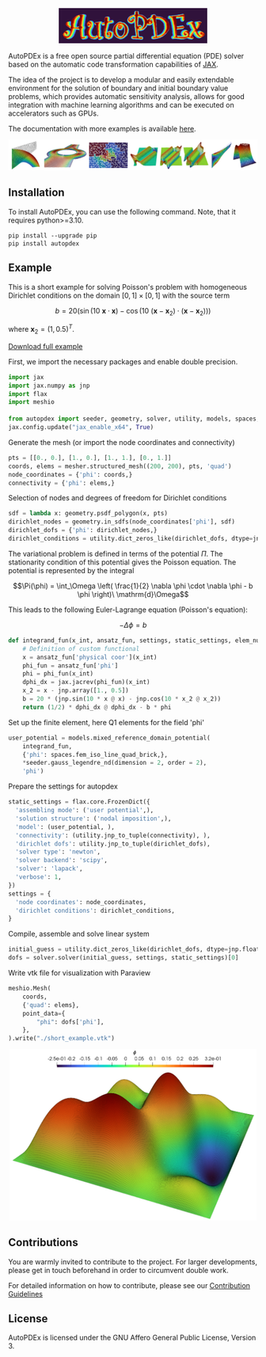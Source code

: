 <div align="center">
    <img src="docs/_static/logo.png" width="300"/>
</div>

AutoPDEx is a free open source partial differential equation (PDE) solver based on the automatic code transformation capabilities of [JAX](https://github.com/jax-ml/jax).

The idea of the project is to develop a modular and easily extendable environment for the solution of boundary and initial boundary value problems, which provides automatic sensitivity analysis, allows for good integration with machine learning algorithms and can be executed on accelerators such as GPUs.

The documentation with more examples is available [here](https://bodetobias.github.io/AutoPDEx/index.html).

![](docs/_static/demos_small.png)

## Installation

To install AutoPDEx, you can use the following command. Note, that it requires python>=3.10. 

```
pip install --upgrade pip
pip install autopdex
```

## Example

This is a short example for solving Poisson's problem with homogeneous Dirichlet conditions on the domain $[0,1]\times[0,1]$ with the source term 

$$b = 20 \left(\sin{\left(10\ \boldsymbol{x}\cdot\boldsymbol{x}\right)} - \cos{\left(10\  \left(\boldsymbol{x} - \boldsymbol{x}_2\right) \cdot \left(\boldsymbol{x} - \boldsymbol{x}_2\right)\right)}\right)$$ 

where $\boldsymbol{x}_2 = (1, 0.5)^T$.

[Download full example](examples/miscellaneous/short_example.py)

First, we import the necessary packages and enable double precision.

```python
import jax
import jax.numpy as jnp
import flax
import meshio

from autopdex import seeder, geometry, solver, utility, models, spaces, mesher
jax.config.update("jax_enable_x64", True)

```

Generate the mesh (or import the node coordinates and connectivity)

```python
pts = [[0., 0.], [1., 0.], [1., 1.], [0., 1.]]
coords, elems = mesher.structured_mesh((200, 200), pts, 'quad')
node_coordinates = {'phi': coords,}
connectivity = {'phi': elems,}
```


Selection of nodes and degrees of freedom for Dirichlet conditions

```python
sdf = lambda x: geometry.psdf_polygon(x, pts)
dirichlet_nodes = geometry.in_sdfs(node_coordinates['phi'], sdf)
dirichlet_dofs = {'phi': dirichlet_nodes,}
dirichlet_conditions = utility.dict_zeros_like(dirichlet_dofs, dtype=jnp.float64)
```

The variational problem is defined in terms of the potential $\Pi$. The stationarity condition of this potential gives the Poisson equation. The potential is represented by the integral

$$\Pi(\phi) = \int_\Omega \left( \frac{1}{2} \nabla \phi \cdot \nabla \phi - b \phi \right)\ \mathrm{d}\Omega$$

This leads to the following Euler-Lagrange equation (Poisson's equation):

$$- \Delta \phi = b$$

```python
def integrand_fun(x_int, ansatz_fun, settings, static_settings, elem_number, set):
    # Definition of custom functional    
    x = ansatz_fun['physical coor'](x_int)
    phi_fun = ansatz_fun['phi']
    phi = phi_fun(x_int)
    dphi_dx = jax.jacrev(phi_fun)(x_int)
    x_2 = x - jnp.array([1., 0.5])
    b = 20 * (jnp.sin(10 * x @ x) - jnp.cos(10 * x_2 @ x_2))
    return (1/2) * dphi_dx @ dphi_dx - b * phi
```

Set up the finite element, here Q1 elements for the field 'phi'
```python
user_potential = models.mixed_reference_domain_potential(
    integrand_fun,
    {'phi': spaces.fem_iso_line_quad_brick,},
    *seeder.gauss_legendre_nd(dimension = 2, order = 2),
    'phi')
```

Prepare the settings for autopdex
```python
static_settings = flax.core.FrozenDict({
  'assembling mode': ('user potential',),
  'solution structure': ('nodal imposition',),
  'model': (user_potential, ),
  'connectivity': (utility.jnp_to_tuple(connectivity), ),
  'dirichlet dofs': utility.jnp_to_tuple(dirichlet_dofs),
  'solver type': 'newton',
  'solver backend': 'scipy',
  'solver': 'lapack',
  'verbose': 1,
})
settings = {
  'node coordinates': node_coordinates,
  'dirichlet conditions': dirichlet_conditions,
}
```

Compile, assemble and solve linear system
```python
initial_guess = utility.dict_zeros_like(dirichlet_dofs, dtype=jnp.float64)
dofs = solver.solver(initial_guess, settings, static_settings)[0]
```

Write vtk file for visualization with Paraview
```python
meshio.Mesh(
    coords,
    {'quad': elems},
    point_data={
        "phi": dofs['phi'],
    },
).write("./short_example.vtk")
```

<div align="center">
    <img src="docs/_static/short_example.png" width="500"/>
</div>


## Contributions

You are warmly invited to contribute to the project. For larger developments, please get in touch beforehand in order to circumvent double work. 

For detailed information on how to contribute, please see our [Contribution Guidelines](https://github.com/BodeTobias/AutoPDEx/blob/main/CONTRIBUTING.md)

## License

AutoPDEx is licensed under the GNU Affero General Public License, Version 3.
